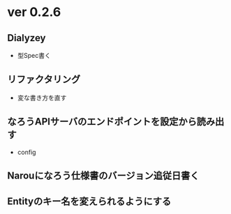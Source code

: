 # ver 0.2.6
## Dialyzey
* 型Spec書く

## リファクタリング
* 変な書き方を直す

## なろうAPIサーバのエンドポイントを設定から読み出す
* config

## Narouになろう仕様書のバージョン追従日書く

## Entityのキー名を変えられるようにする